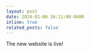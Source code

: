 ```yaml
---
layout: post
date: 2024-01-06 16:11:00-0400
inline: true
related_posts: false
---
```


The new website is live!